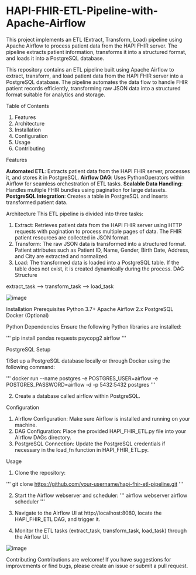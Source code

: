 # HAPI-FHIR-ETL-Pipeline-with-Apache-Airflow
This project implements an ETL (Extract, Transform, Load) pipeline using Apache Airflow to process patient data from the HAPI FHIR server. The pipeline extracts patient information, transforms it into a structured format, and loads it into a PostgreSQL database.


This repository contains an ETL pipeline built using Apache Airflow to extract, transform, and load patient data from the HAPI FHIR server into a PostgreSQL database. The pipeline automates the data flow to handle FHIR patient records efficiently, transforming raw JSON data into a structured format suitable for analytics and storage.


Table of Contents
1) Features
2) Architecture
3) Installation
4) Configuration
5) Usage
6) Contributing


Features

**Automated ETL**: Extracts patient data from the HAPI FHIR server, processes it, and stores it in PostgreSQL.
**Airflow DAG**: Uses PythonOperators within Airflow for seamless orchestration of ETL tasks.
**Scalable Data Handling**: Handles multiple FHIR bundles using pagination for large datasets.
**PostgreSQL Integration**: Creates a table in PostgreSQL and inserts transformed patient data.



Architecture
This ETL pipeline is divided into three tasks:

1) Extract: Retrieves patient data from the HAPI FHIR server using HTTP requests with pagination to process multiple pages of data. The FHIR patient resources are collected in JSON format.
2) Transform: The raw JSON data is transformed into a structured format. Patient attributes such as Patient ID, Name, Gender, Birth Date, Address, and City are extracted and normalized.
4) Load: The transformed data is loaded into a PostgreSQL table. If the table does not exist, it is created dynamically during the process.
DAG Structure

extract_task --> transform_task --> load_task



![image](https://github.com/user-attachments/assets/aefb6e96-4e89-4aec-b862-fb3dc8f9e404)



Installation
Prerequisites
Python 3.7+
Apache Airflow 2.x
PostgreSQL
Docker (Optional)


Python Dependencies
Ensure the following Python libraries are installed:

'''
pip install pandas requests psycopg2 airflow
'''

PostgreSQL Setup

1)Set up a PostgreSQL database locally or through Docker using the following command:

'''
docker run --name postgres -e POSTGRES_USER=airflow -e POSTGRES_PASSWORD=airflow -d -p 5432:5432 postgres
'''

2) Create a database called airflow within PostgreSQL.


Configuration
1) Airflow Configuration: Make sure Airflow is installed and running on your machine.
2) DAG Configuration: Place the provided HAPI_FHIR_ETL.py file into your Airflow DAGs directory.
3) PostgreSQL Connection: Update the PostgreSQL credentials if necessary in the load_fn function in HAPI_FHIR_ETL.py.

   
Usage
1) Clone the repository:
   
'''
git clone https://github.com/your-username/hapi-fhir-etl-pipeline.git
'''

2) Start the Airflow webserver and scheduler:
'''
airflow webserver
airflow scheduler
'''

3) Navigate to the Airflow UI at http://localhost:8080, locate the HAPI_FHIR_ETL DAG, and trigger it.
   
4) Monitor the ETL tasks (extract_task, transform_task, load_task) through the Airflow UI.


![image](https://github.com/user-attachments/assets/47c46ba8-b782-44a8-979d-8815d8bdb3b9)



Contributing
Contributions are welcome! If you have suggestions for improvements or find bugs, please create an issue or submit a pull request.
